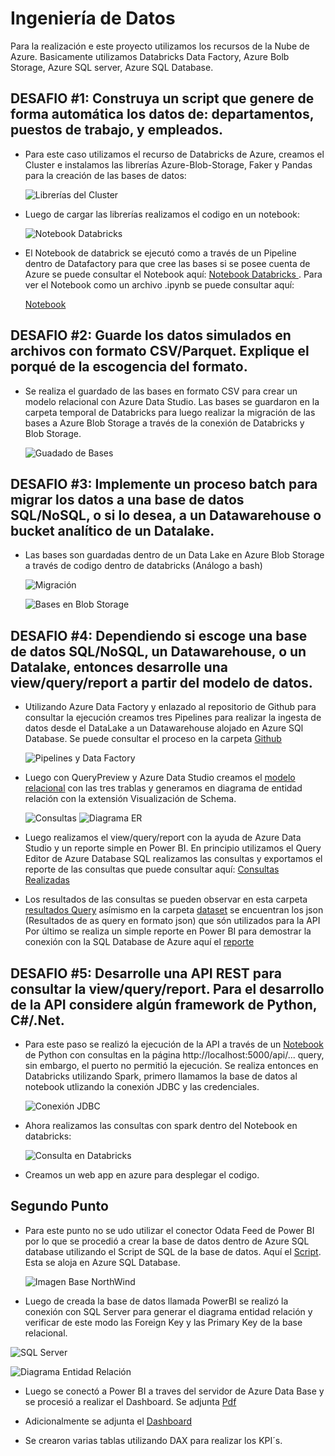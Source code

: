 # Ingeniería de Datos

Para la realización e este proyecto utilizamos los recursos de la Nube de Azure. Basicamente utilizamos Databricks Data Factory, Azure Bolb Storage, Azure SQL server, Azure SQL Database. 


## DESAFIO #1: Construya un script que genere de forma automática los datos de: departamentos, puestos de trabajo, y empleados. 

* Para este caso utilizamos el recurso de Databricks de Azure, creamos el Cluster e instalamos las librerías Azure-Blob-Storage, Faker y Pandas para la creación de las bases de datos:


    ![Librerías del Cluster](Librerías.png)


* Luego de cargar las librerías realizamos el codigo en un notebook:


     ![Notebook Databricks](Databricks.png)

* El Notebook de databrick se ejecutó como a través de un Pipeline dentro de Datafactory para que cree las bases
si se posee cuenta de Azure se puede consultar el Notebook aquí: [Notebook Databricks ](https://adb-2268817907275703.3.azuredatabricks.net/?o=2268817907275703#notebook/1695174089043602/command/1695174089043603). Para ver el  Notebook como un archivo .ipynb se puede consultar aquí: 

    [Notebook](Desafío_1_A_3/Prueba%20Tecnica%20GMVM.ipynb)



## DESAFIO #2: Guarde los datos simulados en archivos con formato CSV/Parquet. Explique el porqué de la escogencia del formato.  
* Se realiza el guardado de las bases en formato CSV para crear un modelo relacional con Azure Data Studio. Las bases se guardaron en la carpeta temporal de Databricks para luego realizar la migración de las bases a Azure Blob Storage a través de la conexión de Databricks y Blob Storage.

     ![Guadado de Bases](SaveBase.png)




## DESAFIO #3: Implemente un proceso batch para migrar los datos a una base de datos SQL/NoSQL, o si lo desea, a un Datawarehouse o bucket analítico de un Datalake.

* Las bases son guardadas dentro de un Data Lake en Azure Blob Storage a través de codigo dentro de databricks (Análogo a bash)

     ![Migración](Migración.png)

    ![Bases en Blob Storage](Blob.png)

## DESAFIO #4: Dependiendo si escoge una base de datos SQL/NoSQL, un Datawarehouse, o un Datalake, entonces desarrolle una view/query/report a partir del modelo de datos.

* Utilizando Azure Data Factory y enlazado al repositorio de Github para consultar la ejecución creamos tres Pipelines para realizar la ingesta de datos desde el DataLake a un Datawarehouse alojado en Azure SQl Database. Se puede consultar el proceso en la carpeta [Github](principal/pipeline/)

     ![Pipelines y Data Factory](Pipeline.png)



* Luego con QueryPreview y Azure Data Studio creamos el [modelo relacional](ETL-MR.sql) con las tres trablas y generamos en diagrama de entidad relación con la extensión Visualización de Schema. 

    ![Consultas](Query.png)
    ![Diagrama ER](Schema.png)
  
* Luego realizamos el view/query/report con la ayuda de Azure Data Studio y un reporte simple en Power BI. En principio utilizamos el Query Editor de Azure Database SQL realizamos las consultas y exportamos el reporte de las consultas que puede consultar aquí:  [Consultas Realizadas ](Desafio_4/API%20Query.ipynb)

* Los resultados de las consultas se pueden observar en esta carpeta [resultados Query](Desafio_4/Resultados/) asímismo en la carpeta [dataset](principal/dataset/) se encuentran los json (Resultados de as query en formato json) que són utilizados para la API Por último se realiza un simple reporte en Power BI para demostrar la conexión con la SQL Database de Azure aquí el [reporte](Reporte.pbix) 

## DESAFIO #5: Desarrolle una API REST para consultar la view/query/report. Para el desarrollo de la API considere algún framework de Python, C#/.Net.

* Para este paso se realizó la ejecución de la API a través de un [Notebook](API.ipynb) de Python con consultas en la página http://localhost:5000/api/... query, sin embargo, el puerto no permitió la ejecución. Se realiza entonces en Databricks utilizando Spark, primero llamamos la base de datos al notebook utlizando la conexión JDBC y las credenciales.

    ![Conexión JDBC](JDBC.png)

* Ahora realizamos las consultas con spark dentro del Notebook en databricks:  

    ![Consulta en Databricks](ConsultaDatabricks.png)

* Creamos un web app en azure para desplegar el codigo.

## Segundo Punto

* Para este punto no se udo utilizar el conector Odata Feed de Power BI por lo que se procedió a crear la base de datos dentro de Azure SQL database utilizando el Script de SQL de la base de datos. Aquí el [Script](/Parte%20II%20Power%20BI/instnwnd%20(Azure%20SQL%20Database).sql). Esta se aloja en Azure SQL Database.

    ![Imagen Base NorthWind](/Parte%20II%20Power%20BI/SQL%20Base%20PowerBI.png)
 
* Luego de creada la base de datos llamada PowerBI se realizó la conexión con SQL Server para generar el diagrama entidad relación y verificar de este modo las Foreign Key y las Primary Key de la base relacional.

 ![SQL Server](/Parte%20II%20Power%20BI/ER%20Diagram.png)   
 
 ![Diagrama Entidad Relación](/Parte%20II%20Power%20BI/Diagrama%20ER.jpg)   

* Luego se conectó a Power BI a traves del servidor de Azure Data Base y se procesió a realizar el Dashboard. Se adjunta [Pdf](/Parte%20II%20Power%20BI/DashBoard%20NorthWind.pdf)

* Adicionalmente se adjunta el [Dashboard](/Parte%20II%20Power%20BI/DashBoard%20NorthWind.pbix)   

* Se crearon varias tablas utilizando DAX para realizar los KPI´s. 